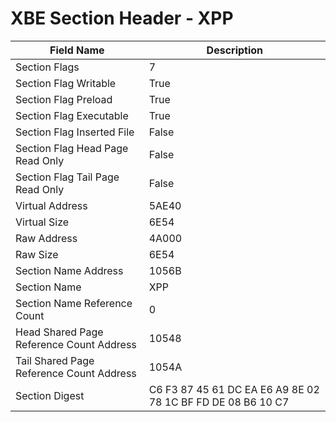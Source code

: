 # XBE Section Header - XPP

| Field Name | Description |
|---|---|
| Section Flags | 7 |
| Section Flag Writable | True |
| Section Flag Preload | True |
| Section Flag Executable | True |
| Section Flag Inserted File | False |
| Section Flag Head Page Read Only | False |
| Section Flag Tail Page Read Only | False |
| Virtual Address | 5AE40 |
| Virtual Size | 6E54 |
| Raw Address | 4A000 |
| Raw Size | 6E54 |
| Section Name Address | 1056B |
| Section Name | XPP |
| Section Name Reference Count | 0 |
| Head Shared Page Reference Count Address | 10548 |
| Tail Shared Page Reference Count Address | 1054A |
| Section Digest | C6 F3 87 45 61 DC EA E6 A9 8E 02 78 1C BF FD DE 08 B6 10 C7 |

